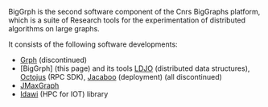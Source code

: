 BigGrph is the second software component of the Cnrs BigGraphs platform, which is a suite of Research tools for the experimentation of distributed algorithms on large graphs.

It consists of the following software developments:
* [Grph](https://github.com/lhogie/grph/) (discontinued)
* [BigGrph] (this page) and its tools [LDJO](https://github.com/lhogie/ldjo/) (distributed data structures), [Octojus](https://github.com/lhogie/octojus/) (RPC SDK), [Jacaboo](https://github.com/lhogie/jacaboo/) (deployment)  (all discontinued)
* [JMaxGraph](https://github.com/lhogie/jmaxgraph/)
* [Idawi](https://github.com/lhogie/idawi/) (HPC for IOT) library
